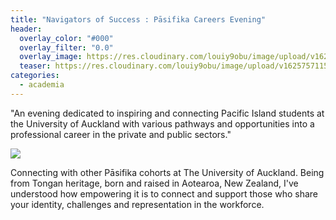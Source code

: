 ```yaml
---
title: "Navigators of Success : Pāsifika Careers Evening"
header:
  overlay_color: "#000"
  overlay_filter: "0.0"
  overlay_image: https://res.cloudinary.com/louiy9obu/image/upload/v1624882393/20785998_1711198989185537_6493858462513609277_o_wc5ny0.jpg
  teaser: https://res.cloudinary.com/louiy9obu/image/upload/v1625757115/p1_bloowo.png
categories:
  - academia
---
```


"An evening dedicated to inspiring and connecting Pacific Island students at the University of Auckland with various pathways and opportunities into a professional career in the private and public sectors."

<img src="https://res.cloudinary.com/louiy9obu/image/upload/v1625757027/20689952_1711196635852439_1965073630211180377_o_jcdjmh.png
" class="img-about"/>

Connecting with other Pāsifika cohorts at The University of Auckland. Being from Tongan heritage, born and raised in Aotearoa, New Zealand, I've understood how empowering it is to connect and support those who share your identity, challenges and representation in the workforce.